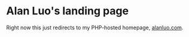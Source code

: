 # Alan Luo's landing page

Right now this just redirects to my PHP-hosted homepage, [alanluo.com](http://alanluo.com).